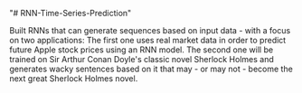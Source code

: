 "# RNN-Time-Series-Prediction" 

Built RNNs that can generate sequences based on input data - with a focus on two applications:
The first one uses real market data in order to predict future Apple stock prices using an RNN model.
The second one will be trained on Sir Arthur Conan Doyle's classic novel Sherlock Holmes and generates wacky sentences based on it that may - or may not - become the next great Sherlock Holmes novel.
